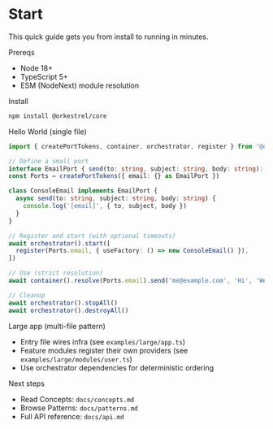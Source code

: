 # Start

This quick guide gets you from install to running in minutes.

Prereqs
- Node 18+
- TypeScript 5+
- ESM (NodeNext) module resolution

Install
```sh
npm install @orkestrel/core
```

Hello World (single file)
```ts
import { createPortTokens, container, orchestrator, register } from '@orkestrel/core'

// Define a small port
interface EmailPort { send(to: string, subject: string, body: string): Promise<void> }
const Ports = createPortTokens({ email: {} as EmailPort })

class ConsoleEmail implements EmailPort {
  async send(to: string, subject: string, body: string) {
    console.log('[email]', { to, subject, body })
  }
}

// Register and start (with optional timeouts)
await orchestrator().start([
  register(Ports.email, { useFactory: () => new ConsoleEmail() }),
])

// Use (strict resolution)
await container().resolve(Ports.email).send('me@example.com', 'Hi', 'Welcome!')

// Cleanup
await orchestrator().stopAll()
await orchestrator().destroyAll()
```

Large app (multi-file pattern)
- Entry file wires infra (see `examples/large/app.ts`)
- Feature modules register their own providers (see `examples/large/modules/user.ts`)
- Use orchestrator dependencies for deterministic ordering

Next steps
- Read Concepts: `docs/concepts.md`
- Browse Patterns: `docs/patterns.md`
- Full API reference: `docs/api.md`
